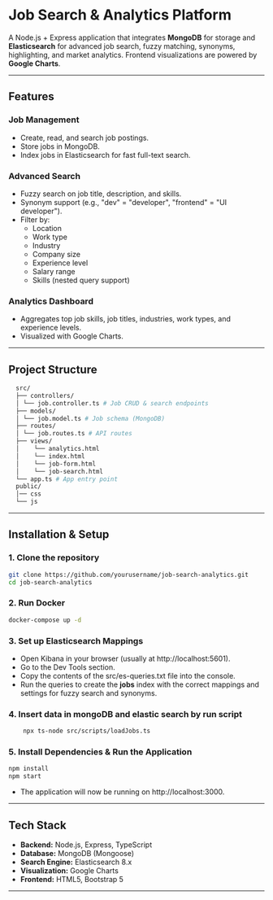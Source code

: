 # Job Search & Analytics Platform

A Node.js + Express application that integrates **MongoDB** for storage and **Elasticsearch** for advanced job search, fuzzy matching, synonyms, highlighting, and market analytics. Frontend visualizations are powered by **Google Charts**.

---

## Features

### Job Management
- Create, read, and search job postings.
- Store jobs in MongoDB.
- Index jobs in Elasticsearch for fast full-text search.

### Advanced Search
- Fuzzy search on job title, description, and skills.
- Synonym support (e.g., "dev" = "developer", "frontend" = "UI developer").
- Filter by:
    - Location
    - Work type
    - Industry
    - Company size
    - Experience level
    - Salary range
    - Skills (nested query support)

### Analytics Dashboard
- Aggregates top job skills, job titles, industries, work types, and experience levels.
- Visualized with Google Charts.

---

## Project Structure
```bash
  src/
  ├── controllers/
  │ └── job.controller.ts # Job CRUD & search endpoints
  ├── models/
  │ └── job.model.ts # Job schema (MongoDB)
  ├── routes/
  │ └── job.routes.ts # API routes
  ├── views/
  │    └── analytics.html 
  │    └── index.html
  │    └── job-form.html
  │    └── job-search.html
  └── app.ts # App entry point
  public/
  │── css
  └── js

```
---

## Installation & Setup

### 1. Clone the repository
```bash
git clone https://github.com/yourusername/job-search-analytics.git
cd job-search-analytics
```
### 2. Run Docker 
```bash
docker-compose up -d
```

### 3. Set up Elasticsearch Mappings
- Open Kibana in your browser (usually at http://localhost:5601).
- Go to the Dev Tools section.
- Copy the contents of the src/es-queries.txt file into the console.
- Run the queries to create the **jobs** index with the correct mappings and settings for fuzzy search and synonyms.


### 4. Insert data in mongoDB and elastic search by run script
```bash
    npx ts-node src/scripts/loadJobs.ts
```

### 5. Install Dependencies & Run the Application

```bash
npm install
npm start
```
- The application will now be running on http://localhost:3000. 

---

## Tech Stack

- **Backend:** Node.js, Express, TypeScript
- **Database:** MongoDB (Mongoose)
- **Search Engine:** Elasticsearch 8.x
- **Visualization:** Google Charts
- **Frontend:** HTML5, Bootstrap 5

---